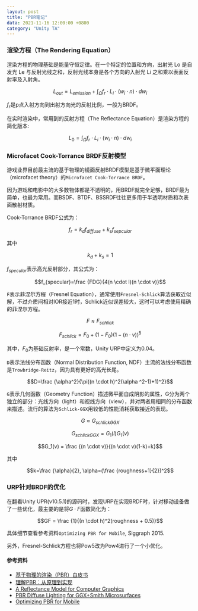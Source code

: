 ```yaml
---
layout: post
title: "PBR笔记"
data: 2021-11-16 12:00:00 +0800
category: "Unity TA"
---
```

### 渲染方程（The Rendering Equation）
渲染方程的物理基础是能量守恒定律。在一个特定的位置和方向，出射光 Lo 是自发光 Le 与反射光线之和，反射光线本身是各个方向的入射光 Li 之和乘以表面反射率及入射角。

$$L_{out} = L_{emission} + \int_{\Omega}f_r \cdot L_i \cdot (w_i \cdot n) \cdot dw_i $$

$f_r$是p点入射方向到出射方向光的反射比例，一般为BRDF。

在实时渲染中，常用到的反射方程（The Reflectance Equation）是渲染方程的简化版本:

$$L_0 = \int_{\Omega}f_r \cdot L_i \cdot (w_i \cdot n) \cdot dw_i$$


### Microfacet Cook-Torrance BRDF反射模型

游戏业界目前最主流的基于物理的镜面反射BRDF模型是基于微平面理论（microfacet theory）的`Microfacet Cook-Torrance BRDF`。

因为游戏和电影中的大多数物体都是不透明的，用BRDF就完全足够，BRDF最为简单，也最为常用。而BSDF、BTDF、BSSRDF往往更多用于半透明材质和次表面散射材质。

Cook-Torrance BRDF公式为：

$$f_r = k_df_{diffuse}+k_sf_{sepcular}$$

其中

$$k_d+k_s=1$$

$f_{specular}$表示高光反射部分，其公式为：

$$f_{specular}=\frac {FDG}{4(n \cdot l)(n \cdot v)}$$

`F`表示菲涅尔方程（Fresnel Equation），通常使用`Fresnel-Schlick`算法获取近似解，不过介质间相对IOR接近1时，Schlick近似误差较大，这时可以考虑使用精确的菲涅尔方程。

$$F \approx F_{schlick}$$

$$F_{schlick} = F_0+(1-F_0)(1-(n \cdot v))^5$$

其中，$F_0$为基础反射率，是一个常数，Unity URP中定义为0.04。

`D`表示法线分布函数（Normal Distribution Function, NDF）主流的法线分布函数是`Trowbridge-Reitz`，因为具有更好的高光长尾。

$$D=\frac {\alpha^2}{\pi((n \cdot h)^2(\alpha ^2-1)+1)^2}$$

`G`表示几何函数（Geometry Function）描述微平面自成阴影的属性，G分为两个独立的部分：光线方向（light）和视线方向（view），并对两者用相同的分布函数来描述。流行的算法为`Schlick-GGX`用较低的性能消耗获取接近的表现。

$$G \approx G_{schlickGGX}$$

$$G_{schlickGGX}=G_1(l)G_1(v)$$

$$G_1(v) = \frac {(n \cdot v)}{(n \cdot v)(1-k)+k}$$ 

其中

$$k=\frac {\alpha}{2}, \alpha=(\frac {roughness+1}{2})^2$$

### URP针对BRDF的优化
在翻看Unity UPR(v10.5.1)的源码时，发现URP在实现BRDF时，针对移动设备做了一些优化，最主要的是将$G \cdot F$函数简化为：

$$GF = \frac {1}{(n \cdot h)^2(roughness + 0.5)}$$

具体细节查看参考资料`Optimizing PBR for Mobile`, Siggraph 2015.

另外，Fresnel-Schlick方程也将Pow5改为Pow4进行了一个小优化。

#### 参考资料
- [基于物理的渲染（PBR）白皮书](https://zhuanlan.zhihu.com/p/53086060)
- [理解PBR：从原理到实现](https://neil3d.github.io/unreal/pbr-theory.html)
- [A Reflectance Model for Computer Graphics](https://graphics.pixar.com/library/ReflectanceModel/paper.pdf)
- [PBR Diffuse Lighting for GGX+Smith Microsurfaces](https://ubm-twvideo01.s3.amazonaws.com/o1/vault/gdc2017/Presentations/Hammon_Earl_PBR_Diffuse_Lighting.pdf)
- [Optimizing PBR for Mobile](https://community.arm.com/events/1155)